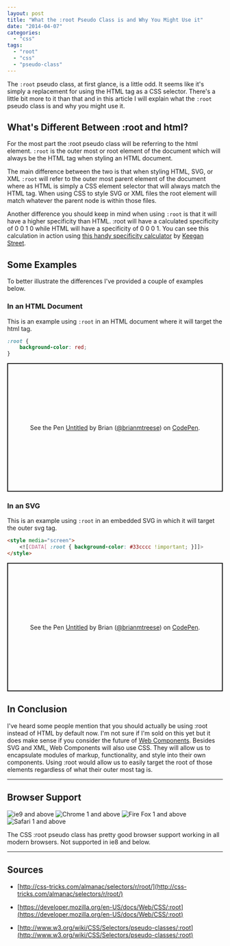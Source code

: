 ```yaml
---
layout: post
title: "What the :root Pseudo Class is and Why You Might Use it"
date: "2014-04-07"
categories: 
  - "css"
tags: 
  - "root"
  - "css"
  - "pseudo-class"
---
```


<p class="intro"><span class="dropcap">T</span>he <code>:root</code> pseudo class, at first glance, is a little odd. It seems like it's simply a replacement for using the HTML tag as a CSS selector. There's a little bit more to it than that and in this article I will explain what the <code>:root</code> pseudo class is and why you might use it.</p>

## What's Different Between :root and html?

For the most part the :root pseudo class will be referring to the html element. `:root` is the outer most or root element of the document which will always be the HTML tag when styling an HTML document.

The main difference between the two is that when styling HTML, SVG, or XML `:root` will refer to the outer most parent element of the document where as HTML is simply a CSS element selector that will always match the HTML tag. When using CSS to style SVG or XML files the root element will match whatever the parent node is within those files.

Another difference you should keep in mind when using `:root` is that it will have a higher specificity than HTML. :root will have a calculated specificity of 0 0 1 0 while HTML will have a specificity of 0 0 0 1. You can see this calculation in action using [this handy specificity calculator](http://specificity.keegan.st/) by [Keegan Street](http://keegan.st/).

## Some Examples

To better illustrate the differences I've provided a couple of examples below.

### In an HTML Document

This is an example using `:root` in an HTML document where it will target the html tag.

```css
:root { 
    background-color: red; 
}
```

<p class="codepen" data-height="300" data-default-tab="html,result" data-slug-hash="ZEQJKx" data-user="brianmtreese" style="height: 300px; box-sizing: border-box; display: flex; align-items: center; justify-content: center; border: 2px solid; margin: 1em 0; padding: 1em;"><span>See the Pen <a href="https://codepen.io/brianmtreese/pen/ZEQJKx">Untitled</a> by Brian (<a href="https://codepen.io/brianmtreese">@brianmtreese</a>) on <a href="https://codepen.io">CodePen</a>.</span></p>
<script async src="https://cpwebassets.codepen.io/assets/embed/ei.js"></script>

### In an SVG

This is an example using `:root` in an embedded SVG in which it will target the outer svg tag.

```html
<style media="screen">
    <![CDATA[ :root { background-color: #33cccc !important; }]]>
</style>
```

<p class="codepen" data-height="300" data-default-tab="html,result" data-slug-hash="OJMjjR" data-user="brianmtreese" style="height: 300px; box-sizing: border-box; display: flex; align-items: center; justify-content: center; border: 2px solid; margin: 1em 0; padding: 1em;"><span>See the Pen <a href="https://codepen.io/brianmtreese/pen/OJMjjR">Untitled</a> by Brian (<a href="https://codepen.io/brianmtreese">@brianmtreese</a>) on <a href="https://codepen.io">CodePen</a>.</span></p>
<script async src="https://cpwebassets.codepen.io/assets/embed/ei.js"></script> 

## In Conclusion

I've heard some people mention that you should actually be using :root instead of HTML by default now. I'm not sure if I'm sold on this yet but it does make sense if you consider the future of [Web Components](http://briantree.se/gettin-modular-web-components/). Besides SVG and XML, Web Components will also use CSS. They will allow us to encapsulate modules of markup, functionality, and style into their own components. Using :root would allow us to easily target the root of those elements regardless of what their outer most tag is.

* * *

## Browser Support

<div class="browserSupport__list">
<img src="../../assets/img/ie.svg" alt="ie9 and above" title="ie9 and above">
<img src="../../assets/img/chrome.svg" alt="Chrome 1 and above" title="Chrome 1 and above">
<img src="../../assets/img/firefox.svg" alt="Fire Fox 1 and above" title="Fire Fox 1 and above">
<img src="../../assets/img/safari.svg" alt="Safari 1 and above" title="Safari 1 and above">
</div>

The CSS :root pseudo class has pretty good browser support working in all modern browsers. Not supported in ie8 and below.

* * *

## Sources

- [http://css-tricks.com/almanac/selectors/r/root/](http://css-tricks.com/almanac/selectors/r/root/)

- [https://developer.mozilla.org/en-US/docs/Web/CSS/:root](https://developer.mozilla.org/en-US/docs/Web/CSS/:root)

- [http://www.w3.org/wiki/CSS/Selectors/pseudo-classes/:root](http://www.w3.org/wiki/CSS/Selectors/pseudo-classes/:root)
